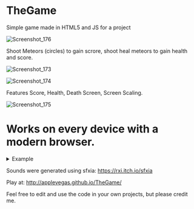 # TheGame

Simple game made in HTML5 and JS for a project

![Screenshot_176](https://user-images.githubusercontent.com/40367739/110623321-be7b2980-81ad-11eb-8f01-6fae5fb9656e.png)

Shoot Meteors (circles) to gain scrore, shoot heal meteors to gain health and score.

![Screenshot_173](https://user-images.githubusercontent.com/40367739/110623258-a6a3a580-81ad-11eb-9657-03081640bd03.png)

![Screenshot_174](https://user-images.githubusercontent.com/40367739/110623287-b0c5a400-81ad-11eb-8dbd-fef80982605b.png)

Features Score, Health, Death Screen, Screen Scaling.

![Screenshot_175](https://user-images.githubusercontent.com/40367739/110623297-b4f1c180-81ad-11eb-9cb4-fa81c4443227.png)


# Works on every device with a modern browser.

<details>
  <summary>Example</summary>
  
  ![6](https://user-images.githubusercontent.com/40367739/110690702-4e909180-81f5-11eb-9687-eb4f11f8e610.png)
  
</details>

Sounds were generated using sfxia: https://rxi.itch.io/sfxia

Play at: http://applevegas.github.io/TheGame/

Feel free to edit and use the code in your own projects, but please credit me.
